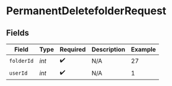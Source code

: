 # PermanentDeletefolderRequest


## Fields

| Field              | Type               | Required           | Description        | Example            |
| ------------------ | ------------------ | ------------------ | ------------------ | ------------------ |
| `folderId`         | *int*              | :heavy_check_mark: | N/A                | 27                 |
| `userId`           | *int*              | :heavy_check_mark: | N/A                | 1                  |